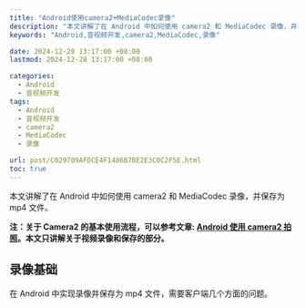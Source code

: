 ```yaml
---
title: "Android使用camera2+MediaCodec录像"
description: "本文讲解了在 Android 中如何使用 camera2 和 MediaCodec 录像，并保存为 mp4 文件。"
keywords: "Android,音视频开发,camera2,MediaCodec,录像"

date: 2024-12-28 13:17:00 +08:00
lastmod: 2024-12-28 13:17:00 +08:00

categories:
  - Android
  - 音视频开发
tags:
  - Android
  - 音视频开发
  - camera2
  - MediaCodec
  - 录像

url: post/C029709AFDCE4F1486B7BE2E3C0C2F5E.html
toc: true
---
```


本文讲解了在 Android 中如何使用 camera2 和 MediaCodec 录像，并保存为 mp4 文件。

<!--More-->

**注：关于 Camera2 的基本使用流程，可以参考文章: [Android 使用 camera2 拍照](87B1186D69954900869DE7F54B269091.html)。本文只讲解关于视频录像和保存的部分。**

## 录像基础

在 Android 中实现录像并保存为 mp4 文件，需要客户端几个方面的问题。



